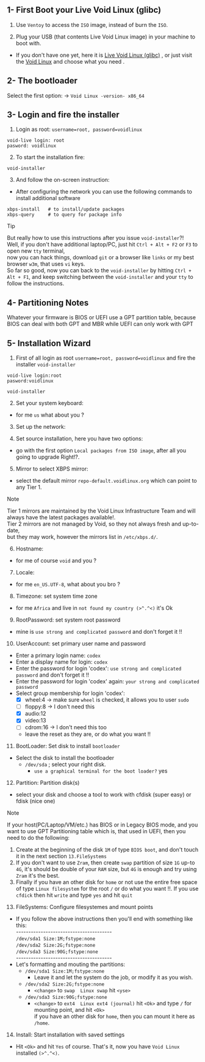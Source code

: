 ## 1- First Boot your Live Void Linux (glibc)

1. Use `Ventoy` to access the `ISO` image, instead of burn the `ISO`.

2. Plug your USB (that contents Live Void Linux image) in your machine to boot with.

- If you don't have one yet, here it is [Live Void Linux (glibc)]() ,
or just visit the [Void Linux]() and choose what you need .

## 2- The bootloader
Select the first option: -> `Void Linux -version- x86_64`

## 3- Login and fire the installer

1. Login as root: `username=root, password=voidlinux`
```
void-live login: root
pasword: voidlinux
```

2. To start the installation fire:
```
void-installer
```

3. And follow the on-screen instruction:
- After configuring the network you can use the following commands to install additional software
```
xbps-install   # to install/update packages
xbps-query     # to query for package info
```
>[!TIP]
> But really how to use this instructions after you issue `void-installer`?!  
> Well, if you don't have additional laptop/PC, just hit `Ctrl + Alt + F2` or `F3` to open new `tty` terminal,  
> now you can hack things, download `git` or a browser like `links` or my best browser `w3m`, that uses `vi` keys.  
> So far so good, now you can back to the `void-installer` by hitting `Ctrl + Alt + F1`,
> and keep switching between the `void-installer` and your `tty` to follow the instructions.

## 4- Partitioning Notes
Whatever your firmware is BIOS or UEFI use a GPT partition table,
because BIOS can deal with both GPT and MBR while UEFI can only work with GPT

## 5- Installation Wizard

1. First of all login as root `username=root, password=voidlinux` and fire the installer `void-installer`
```
void-live login:root
pasword:voidlinux

void-installer
```

2. Set your system keyboard:
- for me `us` what about you ?

3. Set up the network:

4. Set source installation, here you have two options:
- go with the first option `Local packages from ISO image`, after all you going to upgrade Right!?.

5. Mirror to select XBPS mirror:
- select the default mirror `repo-default.voidlinux.org` which can point to any Tier 1.
>[!NOTE]
> Tier 1 mirrors are maintained by the Void Linux Infrastructure Team and will always have the latest packages available!.  
> Tier 2 mirrors are not managed by Void, so they not always fresh and up-to-date,  
> but they may work, however the mirrors list in `/etc/xbps.d/`.

6. Hostname:
- for me of course `void` and you ?

7. Locale:
- for me `en_US.UTF-8`, what about you bro ?

8. Timezone: set system time zone
- for me `Africa` and live in `not found my country (>^.^<)` it's Ok

9. RootPassword: set system root password
- mine is `use strong and complicated password` and don't forget it !!

10. UserAccount: set primary user name and password
- Enter a primary login name: `codex`
- Enter a display name for login: `codex`
- Enter the password for login 'codex': `use strong and complicated password` and don't forget it !!
- Enter the password for login 'codex' again: `your strong and complicated password`
- Select group membership for login 'codex':
    *  [x] wheel:4 -> make sure `wheel` is checked, it allows you to user `sudo`
    *  [ ] floppy:8 -> I don't need this
    *  [x] audio:12
    *  [x] video:13
    *  [ ] cdrom:16 -> I don't need this too 
    * leave the reset as they are, or do what you want !!

11. BootLoader: Set disk to install `bootloader`
- Select the disk to install the bootloader
    * `/dev/sda` ; select your right disk.
        * `use a graphical terminal for the boot loader?` yes

12. Partition: Partition disk(s)
- select your disk and choose a tool to work with cfdisk (super easy) or fdisk (nice one)
>[!NOTE]
> If your host(PC/Laptop/VM/etc.) has BIOS or in Legacy BIOS mode, and
> you want to use GPT Partitioning table which is, that used in UEFI, then you need to do the following:
> 1. Create at the beginning of the disk `1M` of type `BIOS boot`,
> and don't touch it in the next section `13.FileSystems`
> 2. If you don't want to use `Zram`, then create `swap` partition  of size `1G` up-to `4G`,
> it's should be double of your `RAM` size, but `4G` is enough and try using `Zram` it's the best.
> 3. Finally if you have an other disk for `home` or not use the entire free space of type `Linux filesystem` for the root `/` 
> or do what you want !!.
> If you use `cfdick` then hit `write` and type `yes` and hit `quit`

13. FileSystems: Configure filesystemes and mount points
- If you follow the above instructions then you'll end with something like this:  
    \---------------------------------------  
    `/dev/sda1 Size:1M;fstype:none`  
    `/dev/sda2 Size:2G;fstype:none`  
    `/dev/sda3 Size:90G;fstype:none`   
    \---------------------------------------  
- Let's formatting and mouting the partitions: 
  * `/dev/sda1 Size:1M;fstype:none`
      + Leave it and let the system do the job, or modify it as you wish. 
  * `/dev/sda2 Size:2G;fstype:none`
      + `<change>` to `swap  Linux swap`  hit `<yse>`
  * `/dev/sda3 Size:90G;fstype:none`
      + `<change>` to `ext4  Linux ext4 (journal)` hit `<Ok>` and type `/` for mounting point, and hit `<Ok>`  
      if you have an other disk for `home`, then you can mount it here as `/home`. 

14. Install: Start installation with saved settings
- Hit `<Ok>` and hit `Yes` of course. That's it, now you have `Void Linux` installed `(>^.^<)`.
